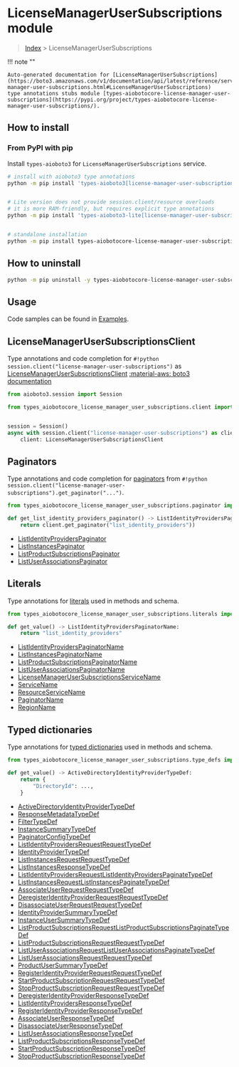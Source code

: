 # LicenseManagerUserSubscriptions module

> [Index](../README.md) > LicenseManagerUserSubscriptions


!!! note ""

    Auto-generated documentation for [LicenseManagerUserSubscriptions](https://boto3.amazonaws.com/v1/documentation/api/latest/reference/services/license-manager-user-subscriptions.html#LicenseManagerUserSubscriptions)
    type annotations stubs module [types-aiobotocore-license-manager-user-subscriptions](https://pypi.org/project/types-aiobotocore-license-manager-user-subscriptions/).

## How to install



### From PyPI with pip

Install `types-aioboto3` for `LicenseManagerUserSubscriptions` service.

```bash
# install with aioboto3 type annotations
python -m pip install 'types-aioboto3[license-manager-user-subscriptions]'


# Lite version does not provide session.client/resource overloads
# it is more RAM-friendly, but requires explicit type annotations
python -m pip install 'types-aioboto3-lite[license-manager-user-subscriptions]'


# standalone installation
python -m pip install types-aiobotocore-license-manager-user-subscriptions
```



## How to uninstall

```bash
python -m pip uninstall -y types-aiobotocore-license-manager-user-subscriptions
```

## Usage

Code samples can be found in [Examples](./usage.md).

## LicenseManagerUserSubscriptionsClient

Type annotations and code completion for  `#!python session.client("license-manager-user-subscriptions")` as [LicenseManagerUserSubscriptionsClient](./client.md)
[:material-aws: boto3 documentation](https://boto3.amazonaws.com/v1/documentation/api/latest/reference/services/license-manager-user-subscriptions.html#LicenseManagerUserSubscriptions.Client)

```python title="Usage example"
from aioboto3.session import Session

from types_aiobotocore_license_manager_user_subscriptions.client import LicenseManagerUserSubscriptionsClient


session = Session()
async with session.client("license-manager-user-subscriptions") as client:
    client: LicenseManagerUserSubscriptionsClient
```


## Paginators

Type annotations and code completion for
[paginators](./paginators.md)
from `#!python session.client("license-manager-user-subscriptions").get_paginator("...")`.

```python title="Usage example"
from types_aiobotocore_license_manager_user_subscriptions.paginator import ListIdentityProvidersPaginator

def get_list_identity_providers_paginator() -> ListIdentityProvidersPaginator:
    return client.get_paginator("list_identity_providers"))
```

- [ListIdentityProvidersPaginator](./paginators.md#listidentityproviderspaginator)
- [ListInstancesPaginator](./paginators.md#listinstancespaginator)
- [ListProductSubscriptionsPaginator](./paginators.md#listproductsubscriptionspaginator)
- [ListUserAssociationsPaginator](./paginators.md#listuserassociationspaginator)








## Literals

Type annotations for [literals](./literals.md) used in methods and schema.

```python title="Usage example"
from types_aiobotocore_license_manager_user_subscriptions.literals import ListIdentityProvidersPaginatorName

def get_value() -> ListIdentityProvidersPaginatorName:
    return "list_identity_providers"
```

- [ListIdentityProvidersPaginatorName](./literals.md#listidentityproviderspaginatorname)
- [ListInstancesPaginatorName](./literals.md#listinstancespaginatorname)
- [ListProductSubscriptionsPaginatorName](./literals.md#listproductsubscriptionspaginatorname)
- [ListUserAssociationsPaginatorName](./literals.md#listuserassociationspaginatorname)
- [LicenseManagerUserSubscriptionsServiceName](./literals.md#licensemanagerusersubscriptionsservicename)
- [ServiceName](./literals.md#servicename)
- [ResourceServiceName](./literals.md#resourceservicename)
- [PaginatorName](./literals.md#paginatorname)
- [RegionName](./literals.md#regionname)




## Typed dictionaries

Type annotations for [typed dictionaries](./type_defs.md) used in methods and schema.

```python title="Usage example"
from types_aiobotocore_license_manager_user_subscriptions.type_defs import ActiveDirectoryIdentityProviderTypeDef

def get_value() -> ActiveDirectoryIdentityProviderTypeDef:
    return {
        "DirectoryId": ...,
    }
```

- [ActiveDirectoryIdentityProviderTypeDef](./type_defs.md#activedirectoryidentityprovidertypedef)
- [ResponseMetadataTypeDef](./type_defs.md#responsemetadatatypedef)
- [FilterTypeDef](./type_defs.md#filtertypedef)
- [InstanceSummaryTypeDef](./type_defs.md#instancesummarytypedef)
- [PaginatorConfigTypeDef](./type_defs.md#paginatorconfigtypedef)
- [ListIdentityProvidersRequestRequestTypeDef](./type_defs.md#listidentityprovidersrequestrequesttypedef)
- [IdentityProviderTypeDef](./type_defs.md#identityprovidertypedef)
- [ListInstancesRequestRequestTypeDef](./type_defs.md#listinstancesrequestrequesttypedef)
- [ListInstancesResponseTypeDef](./type_defs.md#listinstancesresponsetypedef)
- [ListIdentityProvidersRequestListIdentityProvidersPaginateTypeDef](./type_defs.md#listidentityprovidersrequestlistidentityproviderspaginatetypedef)
- [ListInstancesRequestListInstancesPaginateTypeDef](./type_defs.md#listinstancesrequestlistinstancespaginatetypedef)
- [AssociateUserRequestRequestTypeDef](./type_defs.md#associateuserrequestrequesttypedef)
- [DeregisterIdentityProviderRequestRequestTypeDef](./type_defs.md#deregisteridentityproviderrequestrequesttypedef)
- [DisassociateUserRequestRequestTypeDef](./type_defs.md#disassociateuserrequestrequesttypedef)
- [IdentityProviderSummaryTypeDef](./type_defs.md#identityprovidersummarytypedef)
- [InstanceUserSummaryTypeDef](./type_defs.md#instanceusersummarytypedef)
- [ListProductSubscriptionsRequestListProductSubscriptionsPaginateTypeDef](./type_defs.md#listproductsubscriptionsrequestlistproductsubscriptionspaginatetypedef)
- [ListProductSubscriptionsRequestRequestTypeDef](./type_defs.md#listproductsubscriptionsrequestrequesttypedef)
- [ListUserAssociationsRequestListUserAssociationsPaginateTypeDef](./type_defs.md#listuserassociationsrequestlistuserassociationspaginatetypedef)
- [ListUserAssociationsRequestRequestTypeDef](./type_defs.md#listuserassociationsrequestrequesttypedef)
- [ProductUserSummaryTypeDef](./type_defs.md#productusersummarytypedef)
- [RegisterIdentityProviderRequestRequestTypeDef](./type_defs.md#registeridentityproviderrequestrequesttypedef)
- [StartProductSubscriptionRequestRequestTypeDef](./type_defs.md#startproductsubscriptionrequestrequesttypedef)
- [StopProductSubscriptionRequestRequestTypeDef](./type_defs.md#stopproductsubscriptionrequestrequesttypedef)
- [DeregisterIdentityProviderResponseTypeDef](./type_defs.md#deregisteridentityproviderresponsetypedef)
- [ListIdentityProvidersResponseTypeDef](./type_defs.md#listidentityprovidersresponsetypedef)
- [RegisterIdentityProviderResponseTypeDef](./type_defs.md#registeridentityproviderresponsetypedef)
- [AssociateUserResponseTypeDef](./type_defs.md#associateuserresponsetypedef)
- [DisassociateUserResponseTypeDef](./type_defs.md#disassociateuserresponsetypedef)
- [ListUserAssociationsResponseTypeDef](./type_defs.md#listuserassociationsresponsetypedef)
- [ListProductSubscriptionsResponseTypeDef](./type_defs.md#listproductsubscriptionsresponsetypedef)
- [StartProductSubscriptionResponseTypeDef](./type_defs.md#startproductsubscriptionresponsetypedef)
- [StopProductSubscriptionResponseTypeDef](./type_defs.md#stopproductsubscriptionresponsetypedef)

